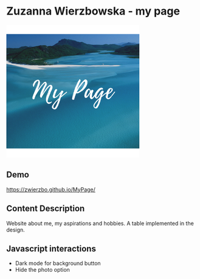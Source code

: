 # Zuzanna Wierzbowska - my page

<img src="images/share.png" alt="main picture" width="350"/>

## Demo

https://zwierzbo.github.io/MyPage/

## Content Description

Website about me, my aspirations and hobbies. A table implemented in the design.

## Javascript interactions
- Dark mode for background button
- Hide the photo option
